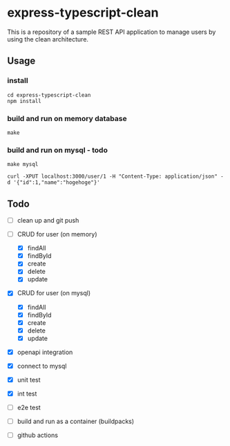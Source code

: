 # express-typescript-clean

This is a repository of a sample REST API application to manage users by using the clean architecture.

## Usage

### install
```
cd express-typescript-clean
npm install
```

### build and run on memory database
```
make
```

### build and run on mysql - todo
```
make mysql
```

```
curl -XPUT localhost:3000/user/1 -H "Content-Type: application/json" -d '{"id":1,"name":"hogehoge"}'
```

## Todo
- [ ] clean up and git push
- [ ] CRUD for user (on memory)
  - [x] findAll
  - [x] findById
  - [x] create
  - [x] delete
  - [x] update
- [x] CRUD for user (on mysql)
  - [x] findAll
  - [x] findById
  - [x] create
  - [x] delete
  - [x] update
- [x] openapi integration
- [x] connect to mysql
- [x] unit test
- [x] int test
- [ ] e2e test
- [ ] build and run as a container (buildpacks)
- [ ] github actions

